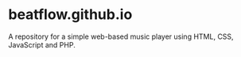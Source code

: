 # beatflow.github.io
A repository for a simple web-based music player using HTML, CSS, JavaScript and PHP.
